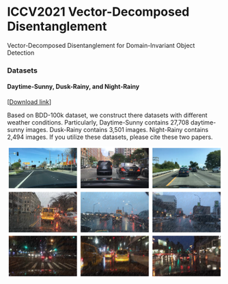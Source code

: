 # ICCV2021 Vector-Decomposed Disentanglement
Vector-Decomposed Disentanglement for Domain-Invariant Object Detection

### Datasets

#### Daytime-Sunny, Dusk-Rainy, and Night-Rainy

[[Download link](https://1drv.ms/u/s!Aj36fTfndfoAgkgoOBNOruhwdPls?e=U6AGWP)]

Based on BDD-100k dataset, we construct there datasets with different weather conditions. Particularly, Daytime-Sunny contains 27,708 daytime-sunny images. Dusk-Rainy contains 3,501 images. Night-Rainy contains 2,494 images. If you utilize these datasets, please cite these two papers.

![shapenet_illuminants](images/aweather.png)
